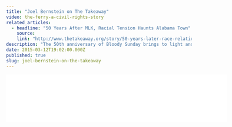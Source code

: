 ```yaml
---
title: "Joel Bernstein on The Takeaway"
video: the-ferry-a-civil-rights-story
related_articles:
  - headline: "50 Years After MLK, Racial Tension Haunts Alabama Town"
    source:
    link: "http://www.thetakeaway.org/story/50-years-later-race-relations-strain-gees-bend-alabama/"
description: "The 50th anniversary of Bloody Sunday brings to light another story from the civil rights movement."
date: 2015-03-12T19:02:00.000Z
published: true
slug: joel-bernstein-on-the-takeaway
---
```


<iframe width="600" height="130" frameborder="0" scrolling="no" src="//www.thetakeaway.org/widgets/ondemand_player/takeaway/#file=%2Faudio%2Fxspf%2F435334%2F"></iframe>

